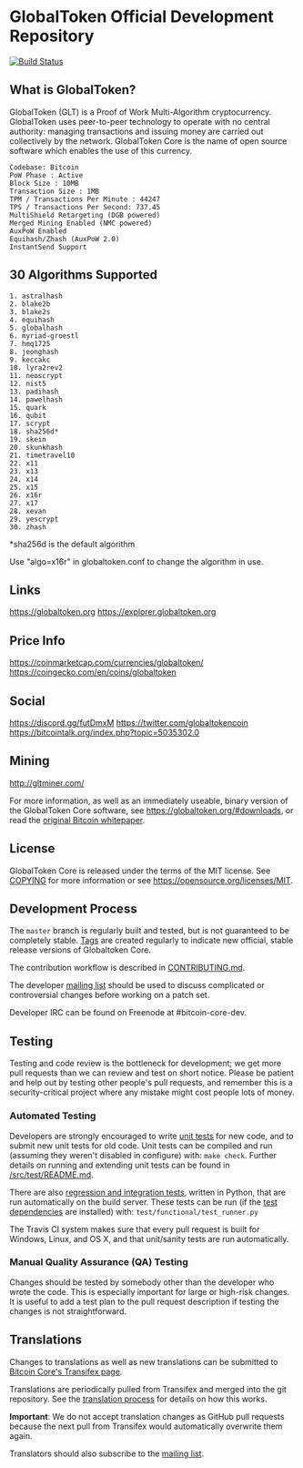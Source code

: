 GlobalToken Official Development Repository
=====================================

[![Build Status](https://travis-ci.org/globaltoken/globaltoken.svg?branch=master)](https://travis-ci.org/globaltoken/globaltoken)

What is GlobalToken?
----------------
GlobalToken (GLT) is a Proof of Work Multi-Algorithm cryptocurrency. GlobalToken uses peer-to-peer technology to operate with no central authority: managing transactions and issuing money are carried out collectively by the network. GlobalToken Core is the name of open source software which enables the use of this currency.

````
Codebase: Bitcoin
PoW Phase : Active
Block Size : 10MB
Transaction Size : 1MB
TPM / Transactions Per Minute : 44247
TPS / Transactions Per Second: 737.45
MultiShield Retargeting (DGB powered)
Merged Mining Enabled (NMC powered)
AuxPoW Enabled
Equihash/Zhash (AuxPoW 2.0)
InstantSend Support
````

30 Algorithms Supported
-------
````
1. astralhash
2. blake2b
3. blake2s
4. equihash
5. globalhash
6. myriad-groestl
7. hmq1725
8. jeonghash
9. keccakc
10. lyra2rev2
11. neoscrypt
12. nist5
13. padihash
14. pawelhash
15. quark
16. qubit
17. scrypt
18. sha256d*
19. skein
20. skunkhash
21. timetravel10
22. x11
23. x13
24. x14
25. x15
26. x16r
27. x17
28. xevan
29. yescrypt
30. zhash
````

*sha256d is the default algorithm

Use "algo=x16r" in globaltoken.conf to change the algorithm in use.

Links
----------------
https://globaltoken.org
https://explorer.globaltoken.org

Price Info
----------------
https://coinmarketcap.com/currencies/globaltoken/
https://coingecko.com/en/coins/globaltoken

Social
----------------
https://discord.gg/futDmxM
https://twitter.com/globaltokencoin
https://bitcointalk.org/index.php?topic=5035302.0

Mining
----------------
http://gltminer.com/

For more information, as well as an immediately useable, binary version of
the GlobalToken Core software, see https://globaltoken.org/#downloads, or read the
[original Bitcoin whitepaper](https://bitcoincore.org/bitcoin.pdf).

License
-------

GlobalToken Core is released under the terms of the MIT license. See [COPYING](COPYING) for more
information or see https://opensource.org/licenses/MIT.

Development Process
-------------------

The `master` branch is regularly built and tested, but is not guaranteed to be
completely stable. [Tags](https://github.com/globaltoken/globaltoken/tags) are created
regularly to indicate new official, stable release versions of Globaltoken Core.

The contribution workflow is described in [CONTRIBUTING.md](CONTRIBUTING.md).

The developer [mailing list](https://lists.linuxfoundation.org/mailman/listinfo/bitcoin-dev)
should be used to discuss complicated or controversial changes before working
on a patch set.

Developer IRC can be found on Freenode at #bitcoin-core-dev.

Testing
-------

Testing and code review is the bottleneck for development; we get more pull
requests than we can review and test on short notice. Please be patient and help out by testing
other people's pull requests, and remember this is a security-critical project where any mistake might cost people
lots of money.

### Automated Testing

Developers are strongly encouraged to write [unit tests](src/test/README.md) for new code, and to
submit new unit tests for old code. Unit tests can be compiled and run
(assuming they weren't disabled in configure) with: `make check`. Further details on running
and extending unit tests can be found in [/src/test/README.md](/src/test/README.md).

There are also [regression and integration tests](/test), written
in Python, that are run automatically on the build server.
These tests can be run (if the [test dependencies](/test) are installed) with: `test/functional/test_runner.py`

The Travis CI system makes sure that every pull request is built for Windows, Linux, and OS X, and that unit/sanity tests are run automatically.

### Manual Quality Assurance (QA) Testing

Changes should be tested by somebody other than the developer who wrote the
code. This is especially important for large or high-risk changes. It is useful
to add a test plan to the pull request description if testing the changes is
not straightforward.

Translations
------------

Changes to translations as well as new translations can be submitted to
[Bitcoin Core's Transifex page](https://www.transifex.com/projects/p/bitcoin/).

Translations are periodically pulled from Transifex and merged into the git repository. See the
[translation process](doc/translation_process.md) for details on how this works.

**Important**: We do not accept translation changes as GitHub pull requests because the next
pull from Transifex would automatically overwrite them again.

Translators should also subscribe to the [mailing list](https://groups.google.com/forum/#!forum/bitcoin-translators).
